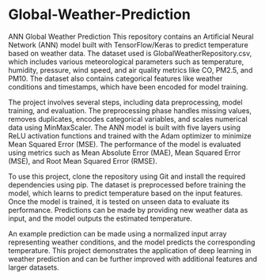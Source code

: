 # Global-Weather-Prediction
ANN Global Weather Prediction
This repository contains an Artificial Neural Network (ANN) model built with TensorFlow/Keras to predict temperature based on weather data. The dataset used is GlobalWeatherRepository.csv, which includes various meteorological parameters such as temperature, humidity, pressure, wind speed, and air quality metrics like CO, PM2.5, and PM10. The dataset also contains categorical features like weather conditions and timestamps, which have been encoded for model training.

The project involves several steps, including data preprocessing, model training, and evaluation. The preprocessing phase handles missing values, removes duplicates, encodes categorical variables, and scales numerical data using MinMaxScaler. The ANN model is built with five layers using ReLU activation functions and trained with the Adam optimizer to minimize Mean Squared Error (MSE). The performance of the model is evaluated using metrics such as Mean Absolute Error (MAE), Mean Squared Error (MSE), and Root Mean Squared Error (RMSE).

To use this project, clone the repository using Git and install the required dependencies using pip. The dataset is preprocessed before training the model, which learns to predict temperature based on the input features. Once the model is trained, it is tested on unseen data to evaluate its performance. Predictions can be made by providing new weather data as input, and the model outputs the estimated temperature.

An example prediction can be made using a normalized input array representing weather conditions, and the model predicts the corresponding temperature. This project demonstrates the application of deep learning in weather prediction and can be further improved with additional features and larger datasets.
